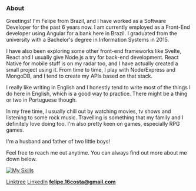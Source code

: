 ### About 
Greetings! I'm Felipe from Brazil, and I have worked as a Software Developer for the past 6 years now. I am currently employed as a Front-End developer using Angular for a bank here in Brazil. I graduated from the university with a Bachelor's degree in Information Systems in 2015.

I have also been exploring some other front-end frameworks like Svelte, React and I usually give Node.js a try for back-end development. React Native for mobile stuff is on my radar too, and I have actually created a small project using it. From time to time, I play with Node/Express and MongoDB, and I tend to create my APIs based on that stack.

I really like writing in English and I honestly tend to write most of the things I do here in English, which is a good way to practice. There might be a thing or two in Portuguese though. 

In my free time, I usually chill out by watching movies, tv shows and listening to some rock music. Travelling is something that my family and I definitely love doing too. I'm also pretty keen on games, especially RPG games.

I'm a husband and father of two little boys!

Feel free to reach me out anytime. You can always find out more about me down below.

[![My Skills](https://skillicons.dev/icons?i=js,angular,react,svelte,typescript,nodejs,express,nestjs,rxjs,npm,yarn,vscode)](https://skillicons.dev)

[Linktree](https://linktr.ee/fcbento)
[LinkedIn](https://linkedin.com/in/felipe-bento/)
**felipe.16costa@gmail.com**
